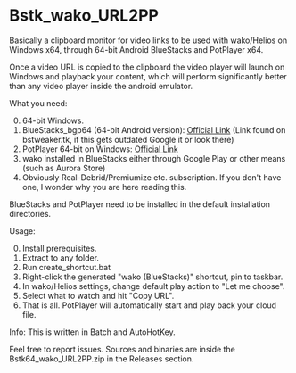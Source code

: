 # Bstk_wako_URL2PP
Basically a clipboard monitor for video links to be used with wako/Helios on Windows x64, through 64-bit Android BlueStacks and PotPlayer x64.

Once a video URL is copied to the clipboard the video player will launch on Windows and playback your content,
which will perform significantly better than any video player inside the android emulator.

What you need:

0. 64-bit Windows.
1. BlueStacks_bgp64 (64-bit Android version): [Official Link](http://cdn3.bluestacks.com/downloads/windows/bgp64/4.210.0.4009/eec2adeab2bced3a69c6c04b74ab8a9c/x64/BlueStacks-Installer_4.210.0.4009_amd64_native.exe) (Link found on bstweaker.tk, if this gets outdated Google it or look there)
2. PotPlayer 64-bit on Windows: [Official Link](https://potplayer.daum.net/)
3. wako installed in BlueStacks either through Google Play or other means (such as Aurora Store)
4. Obviously Real-Debrid/Premiumize etc. subscription. If you don't have one, I wonder why you are here reading this.

BlueStacks and PotPlayer need to be installed in the default installation directories.

Usage:

0. Install prerequisites.
1. Extract to any folder.
2. Run create_shortcut.bat
3. Right-click the generated "wako (BlueStacks)" shortcut, pin to taskbar.
4. In wako/Helios settings, change default play action to "Let me choose".
5. Select what to watch and hit "Copy URL".
6. That is all. PotPlayer will automatically start and play back your cloud file.

Info:
This is written in Batch and AutoHotKey.

Feel free to report issues. Sources and binaries are inside the Bstk64_wako_URL2PP.zip in the Releases section.
